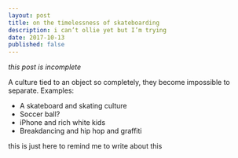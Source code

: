 ```yaml
---
layout: post
title: on the timelessness of skateboarding
description: i can’t ollie yet but I’m trying
date: 2017-10-13
published: false
---
```


*this post is incomplete*

A culture tied to an object so completely, they become impossible to separate. Examples:

- A skateboard and skating culture
- Soccer ball?
- iPhone and rich white kids
- Breakdancing and hip hop and graffiti

this is just here to remind me to write about this